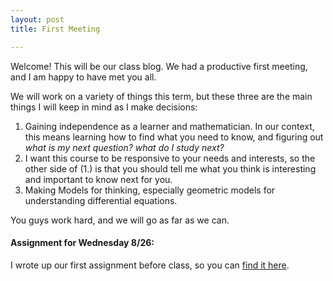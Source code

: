 ```yaml
---
layout: post
title: First Meeting

---
```


Welcome! This will be our class blog. We had a productive first meeting, and I am happy to have met you all.

We will work on a variety of things this term, but these three are the main things I will keep in mind as I make decisions:

1. Gaining independence as a learner and mathematician. In our context, this means learning how to find what you need to know, and figuring out _what is my next question? what do I study next?_
2. I want this course to be responsive to your needs and interests, so the other side of (1.) is that you should tell me what you think is interesting and important to know next for you.
3. Making Models for thinking, especially geometric models for understanding differential equations.

You guys work hard, and we will go as far as we can.


#### Assignment for Wednesday 8/26:

I wrote up our first assignment before class, so you can
<a href="{{site.baseurl}}/Assignment01.md.pdf">find it here</a>.